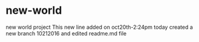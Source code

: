 # new-world
new world project
This new line added on oct20th-2:24pm
today created a new branch 10212016 and edited readme.md file
